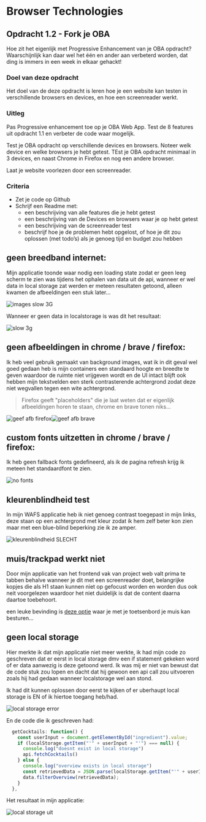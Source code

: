 # Browser Technologies
## Opdracht 1.2 - Fork je OBA
Hoe zit het eigenlijk met Progressive Enhancement van je OBA opdracht? Waarschijnlijk kan daar wel het één en ander aan verbeterd worden, dat ding is immers in een week in elkaar gehackt!

### Doel van deze opdracht
Het doel van de deze opdracht is leren hoe je een website kan testen in verschillende browsers en devices, en hoe een screenreader werkt.



### Uitleg
Pas Progressive enhancement toe op je OBA Web App. Test de 8 features uit opdracht 1.1 en verbeter de code waar mogelijk.

Test je OBA opdracht op verschillende devices en browsers. Noteer welk device en welke browsers je hebt getest. TEst je OBA opdracht minimaal in 3 devices, en naast Chrome in Firefox en nog een andere browser.

Laat je website voorlezen door een screenreader. 


### Criteria
- Zet je code op Github
- Schrijf een Readme met:
  - een beschrijving van alle features die je hebt getest
  - een beschrijving van de Devices en browsers waar je op hebt getest
  - een beschrijving van de screenreader test
  - beschrijf hoe je de problemen hebt opgelost, of hoe je dit zou oplossen (met todo’s) als je genoeg tijd en budget zou hebben

## geen breedband internet:
Mijn applicatie toonde waar nodig een loading state zodat er geen leeg scherm te zien was tijdens het ophalen van data uit de api, wanneer er wel data in local storage zat werden er meteen resultaten getoond, alleen kwamen de afbeeldingen een stuk later...

![images slow 3G](https://user-images.githubusercontent.com/36195440/76603073-96aaa480-650c-11ea-86c4-bbbcb23ef252.png)

Wanneer er geen data in localstorage is was dit het resultaat:

![slow 3g](https://user-images.githubusercontent.com/36195440/76603709-bf7f6980-650d-11ea-9044-6b9ab7fbf4b0.png)

## geen afbeeldingen in chrome / brave / firefox:

Ik heb veel gebruik gemaakt van background images, wat ik in dit geval wel goed gedaan heb is mijn containers een standaard hoogte en breedte te geven waardoor de ruimte niet vrijgeven wordt en de UI intact blijft ook hebben mijn tekstvelden een sterk contrasterende achtergrond zodat deze niet wegvallen tegen een wite achtergrond.

> Firefox geeft "placeholders" die je laat weten dat er eigenlijk afbeeldingen horen te staan, chrome en brave tonen niks...

![geef afb firefox](https://user-images.githubusercontent.com/36195440/76524749-e5076700-646a-11ea-8529-503e5dddfa7e.jpg)![geef afb brave](https://user-images.githubusercontent.com/36195440/76524745-e33da380-646a-11ea-9177-25780fd2f6a2.jpg)

## custom fonts uitzetten in chrome / brave / firefox:

Ik heb geen fallback fonts gedefineerd, als ik de pagina refresh krijg ik meteen het standaardfont te zien.

![no fonts](https://user-images.githubusercontent.com/36195440/76525796-ce620f80-646c-11ea-9f41-2fdc85510b01.jpg)

## kleurenblindheid test

In mijn WAFS applicatie heb ik niet genoeg contrast toegepast in mijn links, deze staan op een achtergrond met kleur zodat ik hem zelf beter kon zien maar met een blue-blind beperking zie ik ze amper.

![kleurenblindheid SLECHT](https://user-images.githubusercontent.com/36195440/76526391-bccd3780-646d-11ea-9cb6-ebd2a600e91c.jpg)

## muis/trackpad werkt niet

Door mijn applicatie van het frontend vak van project web valt prima te tabben behalve wanneer je dit met een screenreader doet, belangrijke kopjes die als H1 staan kunnen niet op gefocust worden en worden dus ook neit voorgelezen waardoor het niet duidelijk is dat de content daarna daartoe toebehoort.

een leuke bevinding is [deze optie](https://www.online-tech-tips.com/cool-websites/control-mouse-with-keyboard/) waar je met je toetsenbord je muis kan besturen...

## geen local storage

Hier merkte ik dat mijn applicatie niet meer werkte, ik had mijn code zo geschreven dat er eerst in local storage dmv een if statement gekeken word of er data aanwezig is deze getoond werd. Ik was mij er niet van bewust dat de code stuk zou lopen en dacht dat hij gewoon een api call zou uitvoeren zoals hij had gedaan wanneer localstorage wel aan stond.

Ik had dit kunnen oplossen door eerst te kijken of er uberhaupt local storage is EN of ik hiertoe toegang heb/had.

![local storage error](https://user-images.githubusercontent.com/36195440/76601655-a96faa00-6509-11ea-925b-6b752fd8cfdb.png)

En de code die ik geschreven had:

```javascript
  getCocktails: function() {
    const userInput = document.getElementById("ingredient").value;
    if (localStorage.getItem("'" + userInput + "'") === null) {
      console.log("doesnt exist in local storage")
      api.fetchCocktails()
    } else {
      console.log("overview exists in local storage")
      const retrievedData = JSON.parse(localStorage.getItem("'" + userInput + "'"))
      data.filterOverview(retrievedData);
    }
  },
  ```
  
  Het resultaat in mijn applicatie:
  
  ![local storage uit](https://user-images.githubusercontent.com/36195440/76601751-dde36600-6509-11ea-9fca-322d3c717a49.png)
